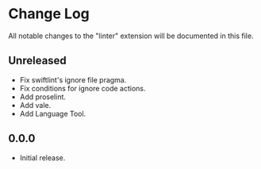 # Change Log

All notable changes to the "linter" extension will be documented in this file.

## Unreleased

- Fix swiftlint's ignore file pragma.
- Fix conditions for ignore code actions.
- Add proselint.
- Add vale.
- Add Language Tool.

## 0.0.0

- Initial release.
